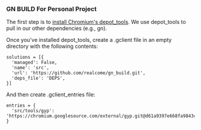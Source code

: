 ### GN BUILD For Personal Project

The first step is to [install Chromium's depot_tools](http://www.chromium.org/developers/how-tos/install-depot-tools). We use depot_tools to pull in our other dependencies (e.g., gn).

Once you've installed depot_tools, create a .gclient file in an empty directory with the following contents:

```
solutions = [{
  'managed': False,
  'name': 'src',
  'url': 'https://github.com/realcome/gn_build.git',
  'deps_file': 'DEPS',
}]
```

And then create .gclient_entries file:
```
entries = {
  'src/tools/gyp': 'https://chromium.googlesource.com/external/gyp.git@d61a9397e668fa9843c4aa7da9e79460fe590bfb',
}
```

